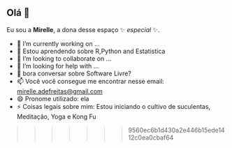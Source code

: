 ## Olá 👋

Eu sou a **Mirelle**, a dona desse espaço ✨ _especial_ ✨.

- 🔭 I’m currently working on ...
- 🌱 Estou aprendendo sobre R,Python and Estatistica
- 👯 I’m looking to collaborate on ...
- 🤔 I’m looking for help with ...
- 💬 bora conversar sobre Software Livre? 
- 📫 Você você consegue me encontrar nesse email: mirelle.adefreitas@gmail.com
- 😄 Pronome utilizado: ela
- ⚡ Coisas legais sobre mim: Estou iniciando o cultivo de suculentas, Meditação, Yoga e Kong Fu
>>>>>>> 9560ec6b1d430a2e446b15ede1412c0ea0cbaf64
